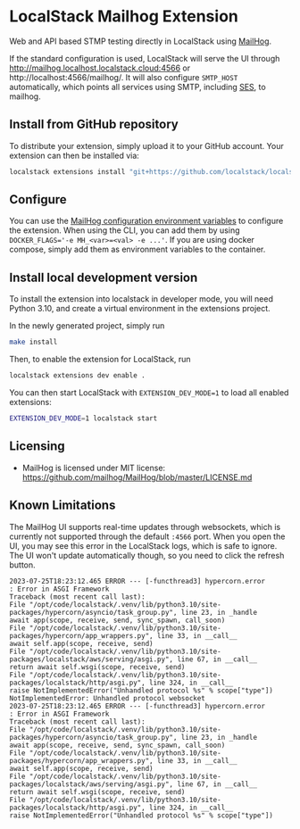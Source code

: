 LocalStack Mailhog Extension
===============================

Web and API based STMP testing directly in LocalStack using [MailHog](https://github.com/mailhog/MailHog).

If the standard configuration is used, LocalStack will serve the UI through http://mailhog.localhost.localstack.cloud:4566 or http://localhost:4566/mailhog/.
It will also configure `SMTP_HOST` automatically, which points all services using SMTP, including [SES](https://docs.localstack.cloud/user-guide/aws/ses/), to mailhog.

## Install from GitHub repository

To distribute your extension, simply upload it to your GitHub account. Your extension can then be installed via:

```bash
localstack extensions install "git+https://github.com/localstack/localstack-extensions/#egg=localstack-mailhog-extension&subdirectory=mailhog"
```

## Configure

You can use the [MailHog configuration environment variables](https://github.com/mailhog/MailHog/blob/master/docs/CONFIG.md) to configure the extension.
When using the CLI, you can add them by using `DOCKER_FLAGS='-e MH_<var>=<val> -e ...'`.
If you are using docker compose, simply add them as environment variables to the container.

## Install local development version

To install the extension into localstack in developer mode, you will need Python 3.10, and create a virtual environment in the extensions project.

In the newly generated project, simply run

```bash
make install
```

Then, to enable the extension for LocalStack, run

```bash
localstack extensions dev enable .
```

You can then start LocalStack with `EXTENSION_DEV_MODE=1` to load all enabled extensions:

```bash
EXTENSION_DEV_MODE=1 localstack start
```

## Licensing

* MailHog is licensed under MIT license: https://github.com/mailhog/MailHog/blob/master/LICENSE.md

## Known Limitations

The MailHog UI supports real-time updates through websockets, which is currently not supported through the default `:4566` port.
When you open the UI, you may see this error in the LocalStack logs, which is safe to ignore.
The UI won't update automatically though, so you need to click the refresh button.
```
2023-07-25T18:23:12.465 ERROR --- [-functhread3] hypercorn.error            : Error in ASGI Framework
Traceback (most recent call last):
File "/opt/code/localstack/.venv/lib/python3.10/site-packages/hypercorn/asyncio/task_group.py", line 23, in _handle
await app(scope, receive, send, sync_spawn, call_soon)
File "/opt/code/localstack/.venv/lib/python3.10/site-packages/hypercorn/app_wrappers.py", line 33, in __call__
await self.app(scope, receive, send)
File "/opt/code/localstack/.venv/lib/python3.10/site-packages/localstack/aws/serving/asgi.py", line 67, in __call__
return await self.wsgi(scope, receive, send)
File "/opt/code/localstack/.venv/lib/python3.10/site-packages/localstack/http/asgi.py", line 324, in __call__
raise NotImplementedError("Unhandled protocol %s" % scope["type"])
NotImplementedError: Unhandled protocol websocket
2023-07-25T18:23:12.465 ERROR --- [-functhread3] hypercorn.error            : Error in ASGI Framework
Traceback (most recent call last):
File "/opt/code/localstack/.venv/lib/python3.10/site-packages/hypercorn/asyncio/task_group.py", line 23, in _handle
await app(scope, receive, send, sync_spawn, call_soon)
File "/opt/code/localstack/.venv/lib/python3.10/site-packages/hypercorn/app_wrappers.py", line 33, in __call__
await self.app(scope, receive, send)
File "/opt/code/localstack/.venv/lib/python3.10/site-packages/localstack/aws/serving/asgi.py", line 67, in __call__
return await self.wsgi(scope, receive, send)
File "/opt/code/localstack/.venv/lib/python3.10/site-packages/localstack/http/asgi.py", line 324, in __call__
raise NotImplementedError("Unhandled protocol %s" % scope["type"])
```
